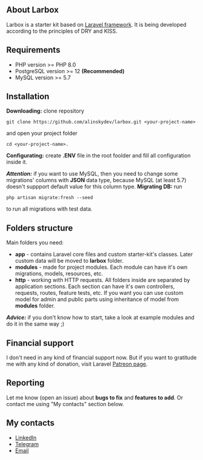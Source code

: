 ## About Larbox

Larbox is a starter kit based on [Laravel framework](https://laravel.com). It is being developed according to the principles of DRY and KISS. 

## Requirements
- PHP version >= PHP 8.0
- PostgreSQL version >= 12 **(Recommended)**
- MySQL version >= 5.7

## Installation

**Downloading:** clone repository
```
git clone https://github.com/alinskydev/larbox.git <your-project-name>
```
and open your project folder
```
cd <your-project-name>.
```

**Configurating:** create **.ENV** file in the root foolder and fill all configuration inside it.

***Attention:*** if you want to use MySQL, then you need to change some migrations' columns with **JSON** data type, because MySQL (at least 5.7) doesn't suppport default value for this column type.
**Migrating DB:** run
```
php artisan migrate:fresh --seed
```
to run all migrations with test data.

## Folders structure

Main folders you need:
- **app** - contains Laravel core files and custom starter-kit's classes. Later custom data will be moved to **larbox** folder.
- **modules** - made for project modules. Each module can have it's own migrations, models, resources, etc.
- **http** - working with HTTP requests. All folders inside are separated by application sections. Each section can have it's own controllers, requests, routes, feature tests, etc. If you want you can use custom model for admin and public parts using inheritance of model from **modules** folder.

***Advice:*** if you don't know how to start, take a look at example modules and do it in the same way ;)

## Financial support

I don't need in any kind of financial support now. But if you want to gratitude me with any kind of donation, visit Laravel [Patreon page](https://patreon.com/taylorotwell).

## Reporting

Let me know (open an issue) about **bugs to fix** and **features to add**. Or contact me using "My contacts" section below.

## My contacts

- [LinkedIn](https://www.linkedin.com/in/dmitry-alinsky)
- [Telegram](https://t.me/alinsky)
- [Email](mailto:alinsky.dmitry@gmail.com)
